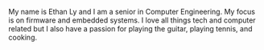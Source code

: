 My name is Ethan Ly and I am a senior in Computer Engineering. My focus is on firmware and embedded systems. I love all things tech and computer related but I also have a passion for playing the guitar, playing tennis, and cooking. 
